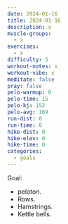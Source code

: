 ```yaml
---
date: 2024-01-16
title: 2024-01-16
description: x
muscle-groups:
  - x
exercises:
  - x
difficulty: 5
workout-notes: x
workout-vibe: x
meditate: false
pray: false
pelo-warmup: 0
pelo-time: 15
pelo-kj: 152
pelo-avg: 169
run-dist: 0
run-time: 0
hike-dist: 0
hike-elev: 0
hike-time: 0
categories:
  - goals
---
```

Goal:
- peloton. 
- Rows. 
- Hamstrings. 
- Kettle bells. 